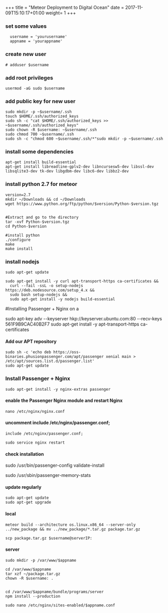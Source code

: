 +++
title = "Meteor Deployment to Digital Ocean"
date = 2017-11-09T15:10:17+01:00
weight= 1
+++

### set some values
```
  username = 'yourusername'
  appname = 'yourappname'

```

### create new user

```
# adduser $username
```

### add root privileges

```
usermod -aG sudo $username
```


### add public key for new user

```
sudo mkdir -p ~$username/.ssh
touch $HOME/.ssh/authorized_keys
sudo sh -c "cat $HOME/.ssh/authorized_keys >> ~$username/.ssh/authorized_keys"
sudo chown -R $username: ~$username/.ssh
sudo chmod 700 ~$username/.ssh
sudo sh -c "chmod 600 ~$username/.ssh/*"sudo mkdir -p ~$username/.ssh
```

### install some dependencies
```
apt-get install build-essential
apt-get install libreadline-gplv2-dev libncursesw5-dev libssl-dev libsqlite3-dev tk-dev libgdbm-dev libc6-dev libbz2-dev
```

### install python 2.7 for meteor
```
version=2.7
mkdir ~/Downloads && cd ~/Downloads
wget https://www.python.org/ftp/python/$version/Python-$version.tgz


#Extract and go to the directory
tar -xvf Python-$version.tgz
cd Python-$version

#install python
./configure
make
make install

```



### install nodejs
```
sudo apt-get update

sudo apt-get install -y curl apt-transport-https ca-certificates &&
  curl --fail -ssL -o setup-nodejs https://deb.nodesource.com/setup_4.x &&
  sudo bash setup-nodejs &&
  sudo apt-get install -y nodejs build-essential
```



#Installing Passenger + Nginx on a


sudo apt-key adv --keyserver hkp://keyserver.ubuntu.com:80 --recv-keys 561F9B9CAC40B2F7
sudo apt-get install -y apt-transport-https ca-certificates

#### Add our APT repository
```
sudo sh -c 'echo deb https://oss-binaries.phusionpassenger.com/apt/passenger xenial main > /etc/apt/sources.list.d/passenger.list'
sudo apt-get update
```

### Install Passenger + Nginx
```
sudo apt-get install -y nginx-extras passenger
```

####  enable the Passenger Nginx module and restart Nginx
```
nano /etc/nginx/nginx.conf
```

#### uncomment include /etc/nginx/passenger.conf;
```
include /etc/nginx/passenger.conf;

sudo service nginx restart
```

#### check installation
sudo /usr/bin/passenger-config validate-install

sudo /usr/sbin/passenger-memory-stats


#### update regularly
```
sudo apt-get update
sudo apt-get upgrade
```




#### local
```
meteor build --architecture os.linux.x86_64 --server-only ../new_package && mv ../new_package/*.tar.gz package.tar.gz

scp package.tar.gz $username@serverIP:
```

#### server
```
sudo mkdir -p /var/www/$appname

cd /var/www/$appname
tar xzf ~/package.tar.gz
chown -R $username: .


cd /var/www/$appname/bundle/programs/server
npm install --production

sudo nano /etc/nginx/sites-enabled/$appname.conf
```
